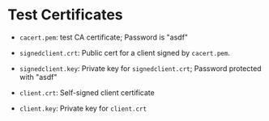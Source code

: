 # Test Certificates

* `cacert.pem`: test CA certificate; Password is "asdf"

* `signedclient.crt`: Public cert for a client signed by `cacert.pem`.

* `signedclient.key`: Private key for `signedclient.crt`; Password protected with "asdf"

* `client.crt`: Self-signed client certificate

* `client.key`: Private key for `client.crt`

